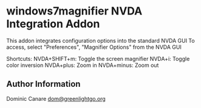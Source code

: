 # windows7magnifier NVDA Integration Addon

This addon integrates configuration options into the standard NVDA GUI
To access, select "Preferences", "Magnifier Options" from the NVDA GUI

Shortcuts:
	NVDA+SHIFT+m:	Toggle the screen magnifier
	NVDA+i:			Toggle color inversion
	NVDA+plus:		Zoom in
	NVDA+minus:		Zoom out

## Author Information

Dominic Canare dom@greenlightgo.org
